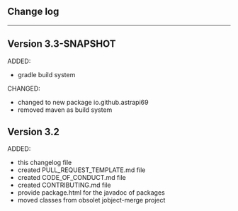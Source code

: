 ## Change log
----------------------

Version 3.3-SNAPSHOT
-------------

ADDED:

- gradle build system

CHANGED:

- changed to new package io.github.astrapi69
- removed maven as build system

Version 3.2
-------------

ADDED:
 
- this changelog file
- created PULL_REQUEST_TEMPLATE.md file
- created CODE_OF_CONDUCT.md file
- created CONTRIBUTING.md file
- provide package.html for the javadoc of packages
- moved classes from obsolet jobject-merge project


